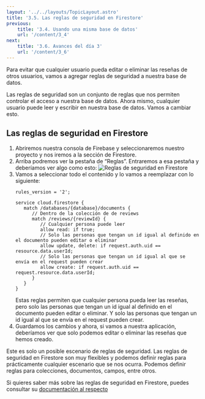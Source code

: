 ```yaml
---
layout: '../../layouts/TopicLayout.astro'
title: '3.5. Las reglas de seguridad en Firestore'
previous:
    title: '3.4. Usando una misma base de datos'
    url: '/content/3_4'
next:
    title: '3.6. Avances del día 3'
    url: '/content/3_6'
---
```


Para evitar que cualquier usuario pueda editar o eliminar las reseñas de otros usuarios, vamos a agregar reglas de seguridad a nuestra base de datos.

Las reglas de seguridad son un conjunto de reglas que nos permiten controlar el acceso a nuestra base de datos. Ahora mismo, cualquier usuario puede leer y escribir en nuestra base de datos. Vamos a cambiar esto.

## Las reglas de seguridad en Firestore

1. Abriremos nuestra consola de Firebase y seleccionaremos nuestro proyecto y nos iremos a la sección de Firestore.
2. Arriba podremos ver la pestaña de “Reglas”. Entraremos a esa pestaña y deberíamos ver algo como esto:
   ![Reglas de seguridad en Firestore](/images/firestore_rules.png)
3. Vamos a seleccionar todo el contenido y lo vamos a reemplazar con lo siguiente:
   ```
   rules_version = '2';

   service cloud.firestore {
      match /databases/{database}/documents {
         // Dentro de la colección de de reviews
         match /reviews/{reviewId} {
            // Cualquier persona puede leer
            allow read: if true;
            // Solo las personas que tengan un id igual al definido en el documento pueden editar o eliminar
            allow update, delete: if request.auth.uid == resource.data.userId;
            // Solo las personas que tengan un id igual al que se envía en el request pueden crear
            allow create: if request.auth.uid == request.resource.data.userId;
         }
      }
   }
   ```
   Estas reglas permiten que cualquier persona pueda leer las reseñas, pero solo las personas que tengan un id igual al definido en el documento pueden editar o eliminar. Y solo las personas que tengan un id igual al que se envía en el request pueden crear.
4. Guardamos los cambios y ahora, si vamos a nuestra aplicación, deberíamos ver que solo podemos editar o eliminar las reseñas que hemos creado.

Este es solo un posible escenario de reglas de seguridad. Las reglas de seguridad en Firestore son muy flexibles y podemos definir reglas para prácticamente cualquier escenario que se nos ocurra. Podemos definir reglas para colecciones, documentos, campos, entre otros.

Si quieres saber más sobre las reglas de seguridad en Firestore, puedes consultar su [documentación al respecto](https://firebase.google.com/s/results?q=firestore%20rules)